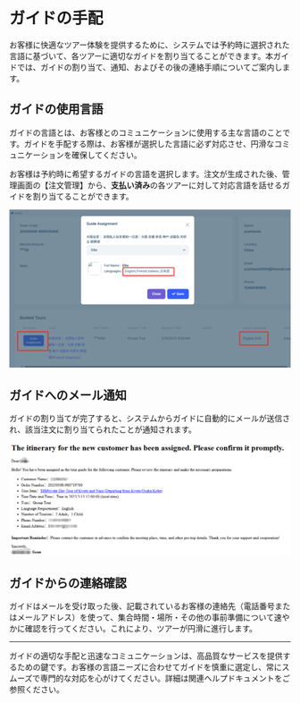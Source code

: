 # ガイドの手配

お客様に快適なツアー体験を提供するために、システムでは予約時に選択された言語に基づいて、各ツアーに適切なガイドを割り当てることができます。本ガイドでは、ガイドの割り当て、通知、およびその後の連絡手順についてご案内します。

## ガイドの使用言語

ガイドの言語とは、お客様とのコミュニケーションに使用する主な言語のことです。ガイドを手配する際は、お客様が選択した言語に必ず対応させ、円滑なコミュニケーションを確保してください。

お客様は予約時に希望するガイドの言語を選択します。注文が生成された後、管理画面の【注文管理】から、**支払い済み**の各ツアーに対して対応言語を話せるガイドを割り当てることができます。

![ガイドを割り当てる](images/Guide-Language.jpg)

## ガイドへのメール通知

ガイドの割り当てが完了すると、システムからガイドに自動的にメールが送信され、該当注文に割り当てられたことが通知されます。

![ガイドメール](images/Email-Guide.jpg)

## ガイドからの連絡確認

ガイドはメールを受け取った後、記載されているお客様の連絡先（電話番号またはメールアドレス）を使って、集合時間・場所・その他の事前準備について速やかに確認を行ってください。これにより、ツアーが円滑に進行します。

---

ガイドの適切な手配と迅速なコミュニケーションは、高品質なサービスを提供するための鍵です。お客様の言語ニーズに合わせてガイドを慎重に選定し、常にスムーズで専門的な対応を心がけてください。詳細は関連ヘルプドキュメントをご参照ください。
